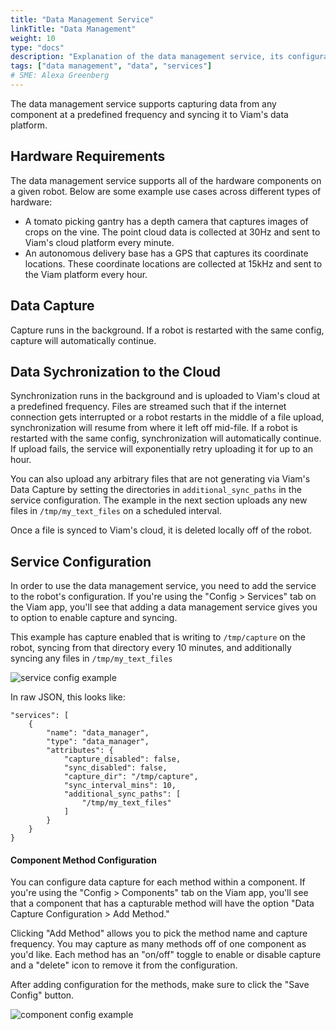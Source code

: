 ```yaml
---
title: "Data Management Service"
linkTitle: "Data Management"
weight: 10
type: "docs"
description: "Explanation of the data management service, its configuration, and its functionality."
tags: ["data management", "data", "services"]
# SME: Alexa Greenberg
---
```

The data management service supports capturing data from any component at a predefined frequency and syncing it to Viam's data platform.


## Hardware Requirements
The data management service supports all of the hardware components on a given robot.
Below are some example use cases across different types of hardware: 

- A tomato picking gantry has a depth camera that captures images of crops on the vine.
The point cloud data is collected at 30Hz and sent to Viam's cloud platform every minute.
- An autonomous delivery base has a GPS that captures its coordinate locations.
These coordinate locations are collected at 15kHz and sent to the Viam platform every hour.


## Data Capture
Capture runs in the background.
If a robot is restarted with the same config, capture will automatically continue.


## Data Sychronization to the Cloud
Synchronization runs in the background and is uploaded to Viam's cloud at a predefined frequency.
Files are streamed such that if the internet connection gets interrupted or a robot restarts in the middle of a file upload, synchronization will resume from where it left off mid-file.
If a robot is restarted with the same config, synchronization will automatically continue.
If upload fails, the service will exponentially retry uploading it for up to an hour.

You can also upload any arbitrary files that are not generating via Viam's Data Capture by setting the directories in `additional_sync_paths` in the service configuration.
The example in the next section uploads any new files in `/tmp/my_text_files` on a scheduled interval.

Once a file is synced to Viam's cloud, it is deleted locally off of the robot.

## Service Configuration

In order to use the data management service, you need to add the service to the robot's configuration.
If you're using the "Config > Services" tab on the Viam app, you'll see that adding a data management service gives you to option to enable capture and syncing.

This example has capture enabled that is writing to `/tmp/capture` on the robot, syncing from that directory every 10 minutes, and additionally syncing any files in `/tmp/my_text_files`

![service config example](../img/data-service-config.png)

In raw JSON, this looks like:
```
"services": [
    {
        "name": "data_manager",
        "type": "data_manager",
        "attributes": {
            "capture_disabled": false,
            "sync_disabled": false,
            "capture_dir": "/tmp/capture",
            "sync_interval_mins": 10,
            "additional_sync_paths": [
                "/tmp/my_text_files"
            ]
        }
    }
}
```

#### Component Method Configuration

You can configure data capture for each method within a component.
If you're using the "Config > Components" tab on the Viam app, you'll see that a component that has a capturable method will have the option "Data Capture Configuration > Add Method."

Clicking "Add Method" allows you to pick the method name and capture frequency.
You may capture as many methods off of one component as you'd like.
Each method has an "on/off" toggle to enable or disable capture and a "delete" icon to remove it from the configuration.

After adding configuration for the methods, make sure to click the "Save Config" button.

![component config example](../img/data-service-component-config.png)
